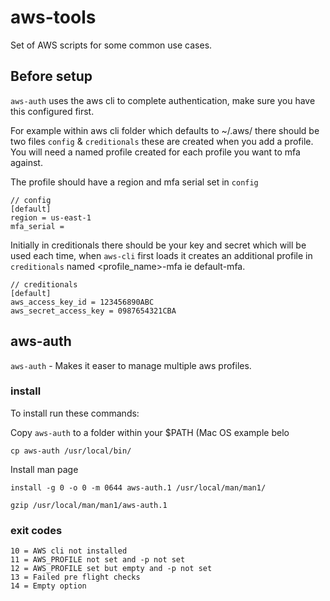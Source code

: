 # aws-tools
Set of AWS scripts for some common use cases.

## Before setup
`aws-auth` uses the aws cli to complete authentication, make sure you have this configured first.

For example within aws cli folder which defaults to ~/.aws/ there should be two files `config` & `creditionals` these are created when you add a profile. You will need a named profile created for each profile you want to mfa against.

The profile should have a region and mfa serial set in `config`

```
// config
[default]
region = us-east-1
mfa_serial = 
```

Initially in creditionals there should be your key and secret which will be used each time, when `aws-cli` first loads it creates an additional profile in `creditionals` named <profile_name>-mfa ie default-mfa.

```
// creditionals
[default]
aws_access_key_id = 123456890ABC
aws_secret_access_key = 0987654321CBA
```


## aws-auth
`aws-auth` - Makes it easer to manage multiple aws profiles.

### install
To install run these commands:

Copy `aws-auth` to a folder within your $PATH (Mac OS example belo

`cp aws-auth /usr/local/bin/`

Install man page

`install -g 0 -o 0 -m 0644 aws-auth.1 /usr/local/man/man1/`

`gzip /usr/local/man/man1/aws-auth.1`

### exit codes
    10 = AWS cli not installed
    11 = AWS_PROFILE not set and -p not set
    12 = AWS_PROFILE set but empty and -p not set
    13 = Failed pre flight checks
    14 = Empty option